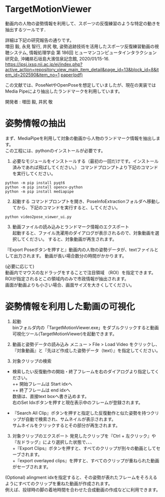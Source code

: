 # TargetMotionViewer

動画内の人物の姿勢情報を利用して、スポーツの反復練習のような特定の動きを抽出するツールです．

詳細は下記の研究報告の通りです。  
増田 毅, 永見 智行, 井尻 敬, 姿勢追跡技術を活用したスポーツ反復練習動画の視聴システム, 情報処理学会 第 186回 ヒューマンコンピュータインタラクション研究会, 沖縄県石垣島大濱信泉記念館, 2020/01/15-16.  
https://ipsj.ixsq.nii.ac.jp/ej/index.php?active_action=repository_view_main_item_detail&page_id=13&block_id=8&item_id=202590&item_no=1
[paper(pdf)](masuda_hci_draft.pdf)

この文献では、PoseNetやOpenPoseを想定していましたが、現在の実装ではMedia Pipeにより抽出したランドマークを利用しています。

開発者 : 増田 毅,  井尻 敬


# 姿勢情報の抽出
まず、MediaPipeを利用して対象の動画から人物のランドマーク情報を抽出します。  
この工程には、pythonのインストールが必要です。

1. 必要なモジュールをインストールする（最初の一回だけです。インストール済みであれば飛ばしてください。）
コマンドプロンプトより下記のコマンドを実行してください。  
```
python -m pip install pyqt6
python -m pip install opencv-python
python -m pip install mediapipe
```

2. 起動する
コマンドプロンプトを開き、PoseInfoExtractionフォルダへ移動してから、下記のコマンドを実行すると、してください。
```
python video2pose_viewer_ui.py
```

3. 動画ファイルの読み込みとランドマーク情報のエクスポート  
起動すると、ファイル洗濯用のダイアログが表示されるので、対象動画を選択してください。  すると、対象動画が再生されます。  

『Export Poseボタンを押すと』動画内の人物の姿勢データが、textファイルとして出力されます。
 動画が長い場合数分の時間がかかります。  


(必要に応じて)   
動画内でマウスの左ドラッグをすることで注目領域 （ROI）を指定できます。
ROIが指定されるとこの領域内のみで市政情報が抽出されます。  
画面が動画よりも小さい場合、画面サイズを大きくしてください。    



# 姿勢情報を利用した動画の可視化

1. 起動  
binフォルダ内の「TargetMotionViewer.exe」をダブルクリックすると動画可視化ツール(TargetMotionViewer)を起動できます。  


2. 動画と姿勢データの読み込み
メニュー > File > Load Video をクリックし、『対象動画』と『先ほど作成した姿勢データ（text）』を指定してください。  


2. 対象クリップの検索
+ 検索したい反復動作の開始・終了フレームを右のダイアログより指定してください。  
++ 開始フレームは Start idxへ  
++ 終了フレームは end idxへ  
数値は、直接text boxへ書き込めます。  
右のSet Idxボタンを押すと現在表示中のフレームが登録されます。  


+ 『Search All Clip』ボタンを押すと指定した反復動作と似た姿勢を持つクリップが自動で検索され、サムネイルが表示されます。  
サムネイルをクリックするとその部分が再生されます。  


3. 対象クリップのエクスポート
発見したクリップを『Ctrl + 左クリック』や『左ドラッグ』により選択した状態で、、、  
+『Export Clips』ボタンを押すと、すべてのクリップが別々の動画としてセーブされます。  
+『export overlayed  clips』を押すと、すべてのクリップが重ねられた動画がセーブされます。


(Optional) alingment idxを指定すると、その姿勢が表れたフレームをそろえるようにすべてのクリップを重ねた動画が作成されます。  
例えば、投球時の脚の着地時間を合わせた合成動画の作成などに利用できます。
